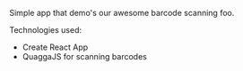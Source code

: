 Simple app that demo's our awesome barcode scanning foo.


Technologies used:
- Create React App
- QuaggaJS for scanning barcodes

